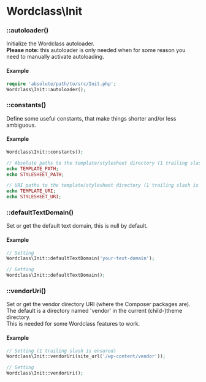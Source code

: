 # Wordclass\Init

### ::autoloader()
Initialize the Wordclass autoloader.  
**Please note:** this autoloader is only needed when for some reason you need to manually activate autoloading.

#### Example
```php
require 'absolute/path/to/src/Init.php';
Wordclass\Init::autoloader();
```

### ::constants()
Define some useful constants, that make things shorter and/or less ambiguous.

#### Example
```php
Wordclass\Init::constants();

// Absolute paths to the template/stylesheet directory (1 trailing slash is ensured)
echo TEMPLATE_PATH;
echo STYLESHEET_PATH;

// URI paths to the template/stylesheet directory (1 trailing slash is ensured)
echo TEMPLATE_URI;
echo STYLESHEET_URI;
```

### ::defaultTextDomain()
Set or get the default text domain, this is null by default.

#### Example
```php
// Setting
Wordclass\Init::defaultTextDomain('your-text-domain');

// Getting
Wordclass\Init::defaultTextDomain();
```

### ::vendorUri()
Set or get the vendor directory URI (where the Composer packages are).  
The default is a directory named 'vendor' in the current (child-)theme directory.  
This is needed for some Wordclass features to work.

#### Example
```php
// Setting (1 trailing slash is ensured)
Wordclass\Init::vendorUri(site_url('/wp-content/vendor'));

// Getting
Wordclass\Init::vendorUri();
```

